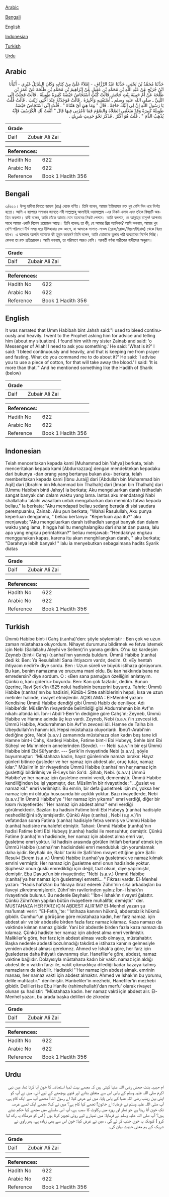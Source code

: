 [Arabic](#arabic)

[Bengali](#bengali)

[English](#english)

[Indonesian](#indonesian)

[Turkish](#turkish)

[Urdu](#urdu)

## Arabic


<div dir="rtl" lang="ar" style={{fontSize:'larger',backgroundColor:'#f8f9fa',padding:20}}>
حَدَّثَنَا مُحَمَّدُ بْنُ يَحْيَى، حَدَّثَنَا عَبْدُ الرَّزَّاقِ، - إِمْلاَءً عَلَىَّ مِنْ كِتَابِهِ وَكَانَ السَّائِلُ غَيْرِي - أَنْبَأَنَا ابْنُ جُرَيْجٍ عَنْ عَبْدِ اللَّهِ بْنِ مُحَمَّدِ بْنِ عَقِيلٍ عَنْ إِبْرَاهِيمَ بْنِ مُحَمَّدِ بْنِ طَلْحَةَ عَنْ عُمَرَ بْنِ طَلْحَةَ عَنْ أُمِّ حَبِيبَةَ بِنْتِ جَحْشٍ قَالَتْ كُنْتُ أُسْتَحَاضُ حَيْضَةً كَثِيرَةً طَوِيلَةً ‏.‏ قَالَتْ فَجِئْتُ إِلَى النَّبِيِّ ـ صلى الله عليه وسلم ـ أَسْتَفْتِيهِ وَأُخْبِرُهُ ‏.‏ قَالَتْ فَوَجَدْتُهُ عِنْدَ أُخْتِي زَيْنَبَ ‏.‏ قَالَتْ قُلْتُ يَا رَسُولَ اللَّهِ إِنَّ لِي إِلَيْكَ حَاجَةً ‏.‏ قَالَ ‏"‏ وَمَا هِيَ أَىْ هَنْتَاهْ ‏"‏ ‏.‏ قُلْتُ إِنِّي أُسْتَحَاضُ حَيْضَةً طَوِيلَةً كَبِيرَةً وَقَدْ مَنَعَتْنِي الصَّلاَةَ وَالصَّوْمَ فَمَا تَأْمُرُنِي فِيهَا قَالَ ‏"‏ أَنْعَتُ لَكِ الْكُرْسُفَ فَإِنَّهُ يُذْهِبُ الدَّمَ ‏"‏ ‏.‏ قُلْتُ هُوَ أَكْثَرُ ‏.‏ فَذَكَرَ نَحْوَ حَدِيثِ شَرِيكٍ ‏.‏
</div>
<div style={{backgroundColor:'#f8f9fa',padding:20, marginBottom: 10}}><table> <thead> <tr> <th>Grade</th> <th></th> </tr> </thead> <tbody> <tr><td>Daif</td><td>Zubair Ali Zai</td></tr></tbody></table><table> <thead> <tr> <th>References:</th> <th></th> </tr> </thead> <tbody><tr><td>Hadith No</td><td>622</td></tr><tr><td>Arabic No</td><td>622</td></tr><tr><td>Reference</td><td>Book 1 Hadith 356</td></tr></tbody></table></div>

## Bengali


<div dir="ltr" lang="bn" style={{fontSize:'larger',backgroundColor:'#f8f9fa',padding:20}}>
৩/৬২২। উম্মু হাবীবা বিনতে জাহশ (রাঃ) থেকে বর্ণিত। তিনি বলেন, আমার ইস্তিহাযার রক্ত খুব বেশি দিন ধরে নির্গত হতো। আমি এ ব্যাপারে সমাধান জানতে নবী সাল্লাল্লাহু আলাইহি ওয়াসাল্লাম -এর নিকট এলাম এবং তাঁকে বিষয়টি অবহিত করলাম। রাবী বলেন, আমি তাঁকে আমার বোন যয়নবের নিকট পেলাম। আমি বললাম, হে আল্লাহ্‌র রাসূল! আপনার সাথে আমার একটি বিশেষ প্রয়োজন আছে। তিনি বলেনঃ তা কী, হে আমার প্রিয় শ্যালিকা? আমি বললাম, আমার খুব বেশি পরিমাণে দীর্ঘ সময় ধরে ইস্তিহাযার রক্ত আসে, যা আমাকে সালাত-সাওম (রোযা/রোজা/সিয়াম/ছিয়াম) থেকে বিরত রাখে। এ ব্যাপারে আপনি আমাকে কী হুকুম করেন? তিনি বলেন, আমি তোমাকে তুলার পট্টি ব্যবহারের নির্দেশ দিচ্ছি। কেননা তা রক্ত প্রতিরোধক। আমি বললাম, তা পরিমাণে আরও বেশি। পরবর্তী বর্ণনা শারীকের হাদীসের অনুরূপ।
</div>
<div style={{backgroundColor:'#f8f9fa',padding:20, marginBottom: 10}}><table> <thead> <tr> <th>Grade</th> <th></th> </tr> </thead> <tbody> <tr><td>Daif</td><td>Zubair Ali Zai</td></tr></tbody></table><table> <thead> <tr> <th>References:</th> <th></th> </tr> </thead> <tbody><tr><td>Hadith No</td><td>622</td></tr><tr><td>Arabic No</td><td>622</td></tr><tr><td>Reference</td><td>Book 1 Hadith 356</td></tr></tbody></table></div>

## English


<div dir="ltr" lang="en" style={{fontSize:'larger',backgroundColor:'#f8f9fa',padding:20}}>
It was narrated that Umm Habibah bint Jahsh said:"I used to bleed continuously and heavily. I went to the Prophet asking him for advice and telling him (about my situation). I found him with my sister Zainab and said: 'o Messenger of Allah! I need to ask you something.' He said: 'What is it?' I said: 'I bleed continuously and heavily, and that is keeping me from prayer and fasting. What do you command me to do about it?' He said: 'I advise you to use a piece of cotton, for that will take away the blood.' I said: 'It is more than that.'" And he mentioned something like the Hadith of Sharik (below)
</div>
<div style={{backgroundColor:'#f8f9fa',padding:20, marginBottom: 10}}><table> <thead> <tr> <th>Grade</th> <th></th> </tr> </thead> <tbody> <tr><td>Daif</td><td>Zubair Ali Zai</td></tr></tbody></table><table> <thead> <tr> <th>References:</th> <th></th> </tr> </thead> <tbody><tr><td>Hadith No</td><td>622</td></tr><tr><td>Arabic No</td><td>622</td></tr><tr><td>Reference</td><td>Book 1 Hadith 356</td></tr></tbody></table></div>

## Indonesian


<div dir="ltr" lang="id" style={{fontSize:'larger',backgroundColor:'#f8f9fa',padding:20}}>
Telah menceritakan kepada kami [Muhammad bin Yahya] berkata, telah menceritakan kepada kami [Abdurrazzaq] dengan mendektekan kepadaku dari bukunya -dan orang yang bertanya bukan aku- berkata, telah memberitakan kepada kami [Ibnu Juraij] dari [Abdullah bin Muhammad bin Aqil] dari [Ibrahim bin Muhammad bin Thalhah] dari [Imran bin Thalhah] dari [Ummu Habibah binti Jahsy] ia berkata; Aku mengeluarkan darah istihadlah sangat banyak dan dalam waktu yang lama. lantas aku mendatangi Nabi shallallahu 'alaihi wasallam untuk mengabarkan dan meminta fatwa kepada beliau." Ia berkata; "Aku mendapati beliau sedang berada di sisi saudara perempuanku, Zainab. Aku pun berkata; "Wahai Rasulullah, Aku punya keperluan denganmu, " beliau bertanya: "Keperluan apa itu?" aku menjawab; "Aku mengeluarkan darah istihadlah sangat banyak dan dalam waktu yang lama, hingga hal itu menghalangiku dari shalat dan puasa, lalu apa yang engkau perintahkan?" beliau menjawab: "Hendaknya engkau menggunakan kapas, karena itu akan menghilangkan darah, " aku berkata; "Darahnya lebih banyak! " lalu ia menyebutkan sebagaimana hadits Syarik diatas
</div>
<div style={{backgroundColor:'#f8f9fa',padding:20, marginBottom: 10}}><table> <thead> <tr> <th>Grade</th> <th></th> </tr> </thead> <tbody> <tr><td>Daif</td><td>Zubair Ali Zai</td></tr></tbody></table><table> <thead> <tr> <th>References:</th> <th></th> </tr> </thead> <tbody><tr><td>Hadith No</td><td>622</td></tr><tr><td>Arabic No</td><td>622</td></tr><tr><td>Reference</td><td>Book 1 Hadith 356</td></tr></tbody></table></div>

## Turkish


<div dir="ltr" lang="tr" style={{fontSize:'larger',backgroundColor:'#f8f9fa',padding:20}}>
Ünımü Habibe bint-i Cahş (r.anha)'den: şöyle söylemiştir : Ben çok ve uzun zaman müstahaza oluyordum. Nihayet durumunu bildirmek ve fetva istemek için Nebi (Sallallahu Aleyhi ve Sellem)'in yanına geldim. O'nu kız kardeşim Zeyneb (bint-i Cahş) (r.anha)'nın yanında buldum. Ümmü Habibe (r.anha) dedi ki: Ben: Ya Resulallah! Sana ihtiyacım vardır, dedim. O: «Ey hentah ihtiyacın nedir?» diye sordu. Ben : Uzun süreli ve büyük istihaza görüyorum. Bu kan, benim namazıma ve orucuma mani oldu. Bu kan hakkında bana ne emredersin? diye sordum. O : «Ben sana pamuğun özelliğini anlatayım. Çünkü o, kanı giderir.» buyurdu. Ben: Kan çok fazladır, dedim. Bunun üzerine, Ravi Şerik'in (625 nolu) hadisinin benzerini buyurdu. Tahric: Ümmü Habibe (r.anha)'nın bu hadisini, Kütüb-i Sitte sahibIerinin hepsi, kısa ve uzun metinler halinde, rivayet etmişlerdir. AÇIKLAMA : EI-Menhel yazarı: Kendisine Ümmü Habibe dendiği gibi Ümmü Habib de deniliyor. Adı Habibe'dir. Müslim'in rivayetinde belirtildiği gibi Abdurrahman bin Avf'ın nikahı altında idi. İbn-i Abdi'l-Berr'in dediğine göre Cahş'ın; Zeyneb, Ümmü Habibe ve Hamne adında üç kızı vardı. Zeyneb, Nebi (s.a.v.)'in zevcesi idi. Ümmü Habibe, Abdurrahman bin Avf'ın zevcesi idi. Hamne de Talha bin UbeyduIIah'ın hanımı idi. Hepsi müstahaza oluyorlardı. İbnü'l-Arabi'nin dediğine göre, Nebi (s.a.v.) zamanında müstahaza olan kadın beş tane idi Hamne bint-i Cahş, Kardeşi Habibe, Fatime bint-i Ebi Hubeyş, Sehle bint Ebi Süheyl ve Mu'minlerin annelerinden (Sevde). --- Nebi s.a.v.'in bir eşi Ümmü Habibe binti Ebi Süfyandır. --- Şerik'in rivayetinde Nebi (s.a.v.), şöyle buyurmuştur: ''Müstahaza kadın, hayız günlerinde namazı bırakır. Hayız günleri bitince ğusleder ve her namaz için abdest alır, oruç tutar, namaz kılar.'' Müslim'in bir rivayetinde Ümmü Habibe (r.anha)'nın her namaz için ğuslettiği bildirilmiş ve El-Leys bin Sa'd: .Şihab, Nebi. (s.a.v.) Ümmü Habibe'ye her namaz için ğusletme emrini verdi, dememiştir. Ümmü Habibe kendiliğinden bu işi yapmıştır, der. Müslim'in bir rivayetinde: ''...ğuslet ve namaz kıl.'' emri verilmiştir. Bu emrin, bir defa ğusletmek için mi, yoksa her namaz için mi olduğu hususunda bir açıklık yoktur. Bazı rivayetlerde, Nebi (s.a.v.)'in Ümmü Habibe'ye "Her namaz için yıkama'' emri verdiği, diğer bir kısım rivayetlerde: ''Her namaz için abdest alma'' emri verdiği görülmektedir. Bazıları bu hadisin Fatime binti Ebi Hubeyş (r.anha) hadisiyle neshedildiğini söylemişlerdir. Çünkü Aişe (r.anha) , Nebi (s.a.v.)'in vefatından sonra Fatima (r.anha) hadisiyle fetva vermiş ve Ümmü Habibe (r.anha) hadisine muhalefet etmiştir. Tahavi: Ümmü Habibe (r.anha)'nın hadisi Fatime binti Ebi Hubeyş (r.anha) hadisi ile mensuhtur, demiştir. Çünkü Fatime (r.anha)'nın hadisinde, her namaz için abdest alma emri var, ğusletme emri yoktur. İki hadisin arasında görülen ihtilafı bertaraf etmek için Ümmü Habibe (r.anha)'nın hadisindeki emri mendubluk için yorumlamak daha iyidir. Beyhaki de, Rabi' tariki ile Şafii'den rivayet ettiğine göre Şafii: Resul•i Ekrem (s.a.v.) Ümmü Habibe (r.anha)'ya ğusletmek ve namaz kılmak emrini vermiştir. Her namaz için ğusletme emri onun hadisinde yoktur. Şüphesiz onun ğuslü emredildiği için değil, taat olsun, diye yapılmıştır, demiştir. Ebu Davud'un bir rivayetinde; "Nebi (s.a.v.) Ümmü Habibe (r.anha)'ya her namaz için ğusletmeyi emretti... " Fıkrası vardır. EI-Menhel yazarı: ''Hadis hafızları bu fıkraya itiraz ederek Zühri'nin sika arkadaşları bu ilaveyi zikretmemişlerdir. Zühri'nin ravilerinden yalnız İbn-i İshak'ın rivayetinde bulunur. Bu nedenle Beyhaki: ''İbn-i İshak'ın rivayeti ğalattır. Çünkü Zühri'den yapılan bütün rivayetlere muhaliftir, demiştir.'' der. MUSTAHAZA HER FARZ iÇiN ABDEST ALIR'Ml? El-Menhel yazarı şu ma'lumatı verir: ''EI-Fetih,,'te: ''İstihaza kanının hükmü, abdestsizlik hükmü gibidir. Cumhur'un görüşüne göre müstahaza kadın, her farz namaz. için abdest alır ve bir abdestle birden fazla farz namaz kılamaz. Kaza namazı da vaktinde kılınan namaz gibidir. Yani bir abdestle birden fazla kaza namazı da kılamaz. Çünkü hadiste her namaz için abdest alma emri verilmiştir. Malikiler'e göre, her farz için abdest alması vacib olmayıp, müstahabtır. Başka nedenle abdesti bozulmadığı takdird.e istihaza kanının gelmesiyle yeniden abdest alması gerekmez. Ahmed ve İshak'a göre, her farz için ğuslederse daha ihtiyatlı davranmış olur. Hanefiler'e göre, abdest, namaz vaktine bağlıdır. Dolayısıyla müstahaza kadın bir vakit. namaz için aldığı abdest ile o vaktin farzı ile, vakit çıkmadıkça dilediği kadar kazaya kalmış namazlarını da kılabilir. Hadisteki ''Her namaz için abdest almak. emrinin manası, her namaz vakti için abdest almaktır. Ahmed ve İshak'ın bu yorumu, delile muhtaçtır.'' denilmiştir. Hanbeliler'in mezhebi, Hanefiler'in mezhebi gibidir. Delilleri ise Ebu Hanife (rahimehullah)'dan merfu' olarak rivayet olunan şu hadistir: ''Müstahaza kadın. her namaz vakti için abdest alır. El-Menhel yazarı, bu arada başka delilleri de zikreder
</div>
<div style={{backgroundColor:'#f8f9fa',padding:20, marginBottom: 10}}><table> <thead> <tr> <th>Grade</th> <th></th> </tr> </thead> <tbody> <tr><td>Daif</td><td>Zubair Ali Zai</td></tr></tbody></table><table> <thead> <tr> <th>References:</th> <th></th> </tr> </thead> <tbody><tr><td>Hadith No</td><td>622</td></tr><tr><td>Arabic No</td><td>622</td></tr><tr><td>Reference</td><td>Book 1 Hadith 356</td></tr></tbody></table></div>

## Urdu


<div dir="rtl" lang="ur" style={{fontSize:'larger',backgroundColor:'#f8f9fa',padding:20}}>
ام حبیبہ بنت جحش رضی اللہ عنہا کہتی ہیں کہ مجھے بہت لمبا استحاضہ کا خون آیا کرتا تھا، میں نبی اکرم صلی اللہ علیہ وسلم کے پاس اس سے متعلق بتانے اور فتوی پوچھنے کے لیے آئی، میں نے آپ کو اپنی بہن زینب رضی اللہ عنہا کے پاس پایا، میں نے عرض کیا: اے رسول اللہ! مجھے آپ سے ایک کام ہے، آپ صلی اللہ علیہ وسلم نے فرمایا: اے خاتون! تجھے کیا کام ہے؟ میں نے کہا: مجھے ایک لمبے عرصہ تک خون آتا رہتا ہے جو نماز اور روزہ میں رکاوٹ کا سبب ہے، آپ اس سلسلے میں مجھے کیا حکم دیتے ہیں؟ آپ صلی اللہ علیہ وسلم نے فرمایا: میں تمہارے لیے روئی تجویز کرتا ہوں ( اس کو شرمگاہ پہ رکھ لیا کرو ) کیونکہ یہ خون جذب کر لے گی ، میں نے عرض کیا: خون اس سے بھی زیادہ ہے، پھر راوی نے شریک کے ہم معنی حدیث بیان کی۔
</div>
<div style={{backgroundColor:'#f8f9fa',padding:20, marginBottom: 10}}><table> <thead> <tr> <th>Grade</th> <th></th> </tr> </thead> <tbody> <tr><td>Daif</td><td>Zubair Ali Zai</td></tr></tbody></table><table> <thead> <tr> <th>References:</th> <th></th> </tr> </thead> <tbody><tr><td>Hadith No</td><td>622</td></tr><tr><td>Arabic No</td><td>622</td></tr><tr><td>Reference</td><td>Book 1 Hadith 356</td></tr></tbody></table></div>